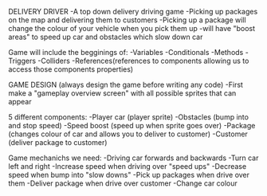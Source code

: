 DELIVERY DRIVER
-A top down delivery driving game
-Picking up packages on the map and delivering them to customers
-Picking up a package will change the colour of your vehicle when you pick them up
-will have "boost areas" to speed up car and obstacles which slow down car

Game will include the begginings of:
-Variables
-Conditionals
-Methods
-Triggers
-Colliders
-References(references to components allowing us to access those components properties)

GAME DESIGN (always design the game before writing any code)
-First make a "gameplay overview screen" with all possible sprites that can appear

5 different components:
-Player car (player sprite)
-Obstacles (bump into and stop speed)
-Speed boost (speed up when sprite goes over)
-Package (changes colour of car and allows you to deliver to customer)
-Customer (deliver package to customer)

Game mechanichs we need:
-Driving car forwards and backwards
-Turn car left and right
-Increase speed when driving over "speed ups"
-Decrease speed when bump into "slow downs"
-Pick up packages when drive over them
-Deliver package when drive over customer
-Change car colour